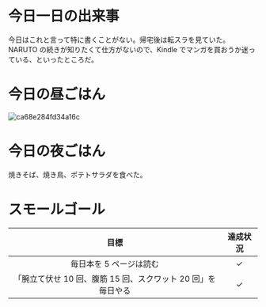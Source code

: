 # 今日一日の出来事
今日はこれと言って特に書くことがない。帰宅後は転スラを見ていた。NARUTO の続きが知りたくて仕方がないので、Kindle でマンガを買おうか迷っている、といったところだ。

# 今日の昼ごはん
![ca68e284fd34a16c](/images/2019/03/ca68e284fd34a16c.jpg)

# 今日の夜ごはん
焼きそば、焼き鳥、ポテトサラダを食べた。

# スモールゴール
| 目標 | 達成状況 |
|:---:|:---:|
| 毎日本を 5 ページは読む | ✓ |
| 「腕立て伏せ 10 回、腹筋 15 回、スクワット 20 回」を毎日やる | ✓ |

